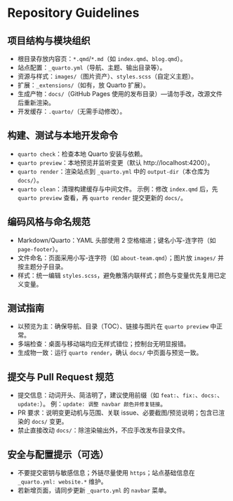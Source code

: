  # Repository Guidelines
 
 ## 项目结构与模块组织
 - 根目录存放内容页：`*.qmd`/`*.md`（如 `index.qmd`、`blog.qmd`）。
 - 站点配置：`_quarto.yml`（导航、主题、输出目录等）。
 - 资源与样式：`images/`（图片资产）、`styles.scss`（自定义主题）。
 - 扩展：`_extensions/`（如有，放 Quarto 扩展）。
 - 生成产物：`docs/`（GitHub Pages 使用的发布目录）—请勿手改，改源文件后重新渲染。
 - 开发缓存：`.quarto/`（无需手动修改）。
 
 ## 构建、测试与本地开发命令
 - `quarto check`：检查本地 Quarto 安装与依赖。
 - `quarto preview`：本地预览并监听变更（默认 http://localhost:4200）。
 - `quarto render`：渲染站点到 `_quarto.yml` 中的 `output-dir`（本仓库为 `docs/`）。
 - `quarto clean`：清理构建缓存与中间文件。
 示例：修改 `index.qmd` 后，先 `quarto preview` 查看，再 `quarto render` 提交更新的 `docs/`。
 
 ## 编码风格与命名规范
 - Markdown/Quarto：YAML 头部使用 2 空格缩进；键名小写-连字符（如 `page-footer`）。
 - 文件命名：页面采用小写-连字符（如 `about-team.qmd`）；图片放 `images/` 并按主题分子目录。
 - 样式：统一编辑 `styles.scss`，避免散落内联样式；颜色与变量优先复用已定义变量。
 
 ## 测试指南
 - 以预览为主：确保导航、目录（TOC）、链接与图片在 `quarto preview` 中正常。
 - 多端检查：桌面与移动端均应无样式错位；控制台无明显报错。
 - 生成物一致：运行 `quarto render`，确认 `docs/` 中页面与预览一致。
 
 ## 提交与 Pull Request 规范
 - 提交信息：动词开头、简洁明了，建议使用前缀（如 `feat:`、`fix:`、`docs:`、`update:`）。
   例：`update: 调整 navbar 颜色并修复链接`。
 - PR 要求：说明变更动机与范围、关联 issue、必要截图/预览说明；包含已渲染的 `docs/` 变更。
 - 禁止直接改动 `docs/`：除渲染输出外，不应手改发布目录文件。
 
 ## 安全与配置提示（可选）
 - 不要提交密钥与敏感信息；外链尽量使用 `https`；站点基础信息在 `_quarto.yml: website.*` 维护。
 - 若新增页面，请同步更新 `_quarto.yml` 的 `navbar` 菜单。
